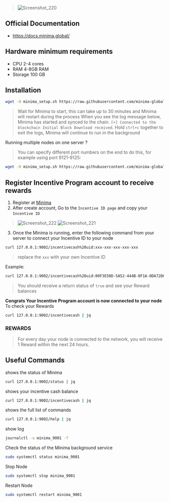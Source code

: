 > ![Screenshot_220](https://user-images.githubusercontent.com/81378817/188493374-efc10523-0a3e-4e87-b7d8-a7b1a7008f15.jpg)

## Official Documentation
* https://docs.minima.global/
## Hardware minimum requirements
* CPU 2-4 cores 
* RAM 4-8GB RAM
* Storage 100 GB
## Installation

```bash
wget -O minima_setup.sh https://raw.githubusercontent.com/minima-global/Minima/master/scripts/minima_setup.sh && chmod +x minima_setup.sh && sudo ./minima_setup.sh -p 9001 -r 9002
```
> Wait for Minima to start, this can take up to 30 minutes and Minima will restart during the process
> When you see the log message below, Minima has started and synced to the chain. `[+] Connected to the blockchain Initial Block Download received`.
> Hold `ctrl+c` together to exit the logs, Minima will continue to run in the background

Running multiple nodes on one server ?
> You can specify different port numbers on the end to do this, for example using port 9121-9125:
```bash
wget -O minima_setup.sh https://raw.githubusercontent.com/minima-global/Minima/master/scripts/minima_setup.sh && chmod +x minima_setup.sh && sudo ./minima_setup.sh -p 9121 -r 9122
```
## Register Incentive Program account to receive rewards

1. Register at [Minima](https://incentive.minima.global/account/register?inviteCode=FDVMDQMT) 
2. After create account, Go to the `Incentive ID page` and copy your `Incentive ID` 
>  ![Screenshot_222](https://user-images.githubusercontent.com/81378817/188495218-a6d0b25e-07ac-482b-aa94-a6377a0d85bd.jpg)
>  ![Screenshot_221](https://user-images.githubusercontent.com/81378817/188495227-4eaf1986-c5a3-4393-bcc4-50fb293eb2bc.jpg)
3. Once the Minima is running, enter the following command from your server to connect your Incentive ID to your node
```bash
curl 127.0.0.1:9002/incentivecash%20uid:xxx-xxx-xxx-xxx-xxx
```
> replace the `xxx` with your own Incentive ID

Example:
```bash
curl 127.0.0.1:9002/incentivecash%20uid:00F3E50D-5A52-444B-8F1A-0DA72D6CAA84
```
> You should receive a return status of `true` and see your Reward balances

 **Congrats Your Incentive Program account is now connected to your node**
To check your Rewards 
```bash
curl 127.0.0.1:9002/incentivecash | jq
```
 ###  REWARDS
> For every day your node is connected to the network, you will receive 1 Reward within the next 24 hours.

## Useful Commands
shows the status of Minima
```bash
curl 127.0.0.1:9002/status | jq
```
shows your incentive cash balance
```bash
curl 127.0.0.1:9002/incentivecash | jq
```
shows the full list of commands
```bash
curl 127.0.0.1:9002/help | jq
```

show log
```bash
journalctl -u minima_9001 -f
```
Check the status of the Minima background service
```bash
sudo systemctl status minima_9001
```
Stop Node
```bash
sudo systemctl stop minima_9001
```
Restart Node
```bash
sudo systemctl restart minima_9001
```
